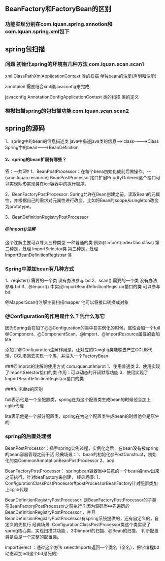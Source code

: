 #

## BeanFactory和FactoryBean的区别
### 功能实现分别在com.lquan.spring.annotion和com.lquan.spring.xml包下


## spring包扫描

### 问题 初始化spring的环境有几种方法 com.lquan.scan.scan1
xml             ClassPathXmlApplicationContext      类的扫描     单独bean的注册(声明和注册)

annotaion       需要结合xml和javaconfig来完成

javaconfig      AnnotationConfigApplicationContext      类的扫描    类的定义


###  模拟扫描spring的包扫描功能 com.lquan.scan.scan2


## spring的源码

1、spring中的bean的信息描述类
java中描述java类的信息--> class---->Class
Spring中的bean--->BeanDefinition




#### 2、spring的bean扩展有哪些？
答：一共5种
1、BeanPostProcessor：在每个bena初始化成前后做操作。--(com.lquan.resource)
    BeanPostProcessor接口扩展PriorityOrdered这个接口可以实现队形实现类在ioc容器中的执行顺序。

2、BeanFactoryPostProcessor: Spring允许在Bean创建之前，读取Bean的元属性，并根据自己的需求对元属性进行改变，比如将Bean的scope从singleton改变为prototype。


3、BeanDefinitionRegistryPostProcessor





##### @Import()注解
这个注解主要可以导入三种类型
一种普通的类 例如@Import(IndexDao.class)
第二种是，处理 ImportSelector类
第三种是，处理 ImportBeanDefinitionRegistrar 类


### Spring中添加bean有几种方式
1、register() 需要的一个类  没有办法参与 bd
2、scan() 需要的一个类  没有办法参与 bd
3、@Import() 中实现ImportBeanDefinitionRegistrar接口的类  可以参与 bd


@MapperScan()注解主要扫描mapper
他可以将接口转换成对象



### @Configuration的作用是什么？凭什么写它

因为Spring会在加了@@Configuration的类中在实例化的时候，属性会加一个full
@Component、@ComponentScan、@Import、@ImportResource属性的会加lite

添加了@Configuration注解作用是，让对应的Congfig类能够去产生CGLIB代理，CGLIB回去实现一个类，并注入一个FactoryBean






###@Improt的注解的使用方式  com.lquan.atImprot
1、使用普通类
2、使用实现了ImportSelector接口的类
    作用：可以动态的开闭默写功能
3、使用实现了ImportBeanDefinitionRegistrar接口的类
    

###full和lite的区别

full表示他是一个全配置类，spring在为这个配置类生成bean的时候他会加上cglib代理

lite表示他是一个部分配置类，spring在为这个配置类生成bean的时候他会是原生的




### spring的后置处理器
BeanPostProcessor：插手spring实例过程，实例化之后，在bean没有被spring的bean容器管理之前干活
                    经典场景：1、bean的初始化@PostConstruct，初始化的类CommonAnnotationBeanPostProcessor
                             2、aop
                             
                             
BeanFactoryPostProcessor：  springbean容器当中任意的一个bean被new出来之前执行，针对beaFactory来创建， 
                            经典场景: 1、ConfigurationClassPostProcessor#postProcessorBeanFactory针对配置类加上cglib代理
                                    
                                    
BeanDefinitionRegistryPostProcessor: 是BeanFactoryPostProcessor的子类在BeanFactoryPostProcessor之前执行？因为源码当中先遍历的BeanDefinitionRegistryPostProcessor
                                     ，并且 BeanDefinitionRegistryPostProcessor有spring系统提供的，还有自定义的，自定义的先执行
                                     经典场景:   ConfigurationClassPostProcessor类这个类实现了spring核心类，实现扫描共功能 、3中import的扫描、@Bean的扫描、 
                                                 判断配置类是否是一个完整的配置类。
                                                 
                                                 
                                                 
importSelect ：通过这个方法 selectImports返回一个类名（全名），把它编程bd动态添加bd(这个bd是死的)                                                                               
                    
                    
                    
                    
                    
                    
                    
                    
                    
                    
                    
                    
                    
                    
                    
                    
                    
                    
                    
                    
                    
                    
                    
                    
                    
                    
                    
                    
                    

 